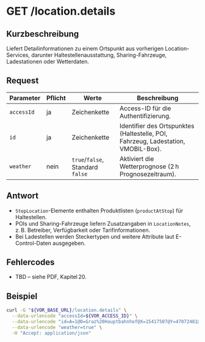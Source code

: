 # GET /location.details

## Kurzbeschreibung
Liefert Detailinformationen zu einem Ortspunkt aus vorherigen Location-Services, darunter Haltestellenausstattung, Sharing-Fahrzeuge, Ladestationen oder Wetterdaten.

## Request

| Parameter | Pflicht | Werte | Beschreibung |
| --- | --- | --- | --- |
| `accessId` | ja | Zeichenkette | Access-ID für die Authentifizierung. |
| `id` | ja | Zeichenkette | Identifier des Ortspunktes (Haltestelle, POI, Fahrzeug, Ladestation, VMOBIL-Box). |
| `weather` | nein | `true`/`false`, Standard `false` | Aktiviert die Wetterprognose (2 h Prognosezeitraum). |

## Antwort

- `StopLocation`-Elemente enthalten Produktlisten (`productAtStop`) für Haltestellen.
- POIs und Sharing-Fahrzeuge liefern Zusatzangaben in `LocationNotes`, z. B. Betreiber, Verfügbarkeit oder Tarifinformationen.
- Bei Ladestellen werden Steckertypen und weitere Attribute laut E-Control-Daten ausgegeben.

## Fehlercodes

- TBD – siehe PDF, Kapitel 20.

## Beispiel

```bash
curl -G "${VOR_BASE_URL}/location.details" \
  --data-urlencode "accessId=${VOR_ACCESS_ID}" \
  --data-urlencode "id=A=1@O=Graz%20Hauptbahnhof@X=15417507@Y=47072481@U=81@L=460304000@" \
  --data-urlencode "weather=true" \
  -H "Accept: application/json"
```
